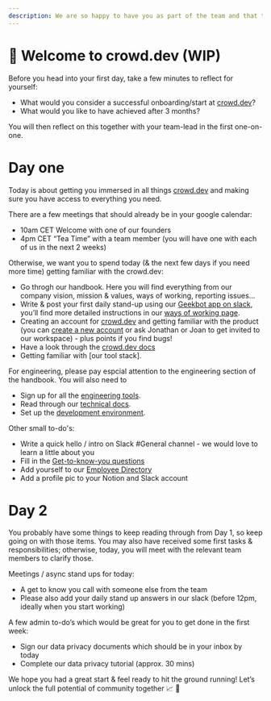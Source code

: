 ```yaml
---
description: We are so happy to have you as part of the team and that the time has come to get you onboarded. This guide is here to accompany you through your first few days at crowd.dev and try to make your start as smooth as possible.
---
```


# 🥳 Welcome to crowd.dev (WIP)

Before you head into your first day, take a few minutes to reflect for yourself: 

- What would you consider a successful onboarding/start at [crowd.dev](http://crowd.dev)?
- What would you like to have achieved after 3 months?

You will then reflect on this together with your team-lead in the first one-on-one.

# Day one

Today is about getting you immersed in all things [crowd.dev](http://crowd.dev) and making sure you have access to everything you need.

There are a few meetings that should already be in your google calendar:

- 10am CET Welcome with one of our founders
- 4pm CET “Tea Time” with a team member (you will have one with each of us in the next 2 weeks)

Otherwise, we want you to spend today (& the next few days if you need more time) getting familiar with the crowd.dev:

- Go throgh our handbook. Here you will find everything from our company vision, mission & values, ways of working, reporting issues...
- Write & post your first daily stand-up using our [Geekbot app on slack](https://crowddevspace.slack.com/archives/D043M0UN6HG), you’ll find more detailed instructions in our [ways of working page](the-company/ways-of-working.md).
- Creating an account for [crowd.dev](http://crowd.dev) and getting familiar with the product (you can [create a new account](https://app.crowd.dev/auth/signup) or ask Jonathan or Joan to get invited to our workspace) - plus points if you find bugs!
- Have a look through the [crowd.dev docs](https://docs.crowd.dev/docs)
- Getting familiar with [our tool stack].

For engineering, please pay espcial attention to the engineering section of the handbook. You will also need to
- Sign up for all the [engineering tools](engineering/engineering-tools.md).
- Read through our [technical docs](https://docs.crowd.dev/technical-docs).
- Set up the [development environment](https://docs.crowd.dev/technical-docs/local-development).

Other small to-do's:
- Write a quick hello / intro on Slack #General channel - we would love to learn a little about you
- Fill in the [Get-to-know-you questions](https://www.notion.so/d3974bfa4ed941f28c6d5c15ffa05b0b?pvs=21)
- Add yourself to our [Employee Directory](https://www.notion.so/a85e95936d02431ab41b0f71eb701658?pvs=21)
- Add a profile pic to your Notion and Slack account

# Day 2

You probably have some things to keep reading through from Day 1, so keep going on with those items. You may also have received some first tasks & responsibilities; otherwise, today, you will meet with the relevant team members to clarify those.

Meetings / async stand ups for today:
- A get to know you call with someone else from the team
- Please also add your daily stand up answers in our slack (before 12pm, ideally when you start working)

A few admin to-do’s which would be great for you to get done in the first week:

- Sign our data privacy documents which should be in your inbox by today
- Complete our data privacy tutorial (approx. 30 mins)


We hope you had a great start & feel ready to hit the ground running! Let’s unlock the full potential of community together 📈 🚀